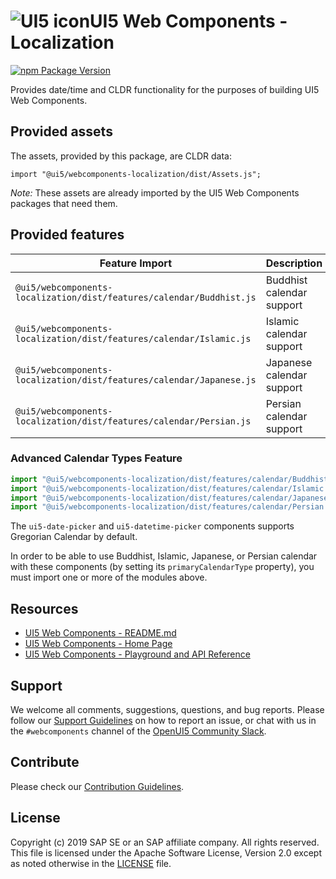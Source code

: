 # ![UI5 icon](https://raw.githubusercontent.com/UI5/webcomponents/main/docs/images/UI5_logo_water.png)UI5 Web Components - Localization

[![npm Package Version](https://badge.fury.io/js/%40ui5%2Fwebcomponents.svg)](https://www.npmjs.com/package/@ui5/webcomponents)

Provides date/time and CLDR functionality for the purposes of building UI5 Web Components.

## Provided assets

The assets, provided by this package, are CLDR data:

`import "@ui5/webcomponents-localization/dist/Assets.js";`

*Note:* These assets are already imported by the UI5 Web Components packages that need them.

## Provided features

| Feature Import                                                       | Description               |
|----------------------------------------------------------------------|---------------------------|
| `@ui5/webcomponents-localization/dist/features/calendar/Buddhist.js` | Buddhist calendar support |
| `@ui5/webcomponents-localization/dist/features/calendar/Islamic.js`  | Islamic calendar support  |
| `@ui5/webcomponents-localization/dist/features/calendar/Japanese.js` | Japanese calendar support |
| `@ui5/webcomponents-localization/dist/features/calendar/Persian.js`  | Persian calendar support  |

### Advanced Calendar Types Feature

```js
import "@ui5/webcomponents-localization/dist/features/calendar/Buddhist.js";
import "@ui5/webcomponents-localization/dist/features/calendar/Islamic.js";
import "@ui5/webcomponents-localization/dist/features/calendar/Japanese.js";
import "@ui5/webcomponents-localization/dist/features/calendar/Persian.js";
```

The `ui5-date-picker` and `ui5-datetime-picker` components supports Gregorian Calendar by default.

In order to be able to use Buddhist, Islamic, Japanese, or Persian calendar with these components
(by setting its `primaryCalendarType` property), you must import one or more of the modules above.

## Resources
- [UI5 Web Components - README.md](https://github.com/UI5/webcomponents/blob/main/README.md)
- [UI5 Web Components - Home Page](https://ui5.github.io/webcomponents)
- [UI5 Web Components - Playground and API Reference](https://ui5.github.io/webcomponents/play/)

## Support
We welcome all comments, suggestions, questions, and bug reports. Please follow our [Support Guidelines](https://github.com/UI5/webcomponents/blob/main/SUPPORT.md#-content) on how to report an issue, or chat with us in the `#webcomponents` channel of the [OpenUI5 Community Slack](https://ui5-slack-invite.cfapps.eu10.hana.ondemand.com/).

## Contribute
Please check our [Contribution Guidelines](https://github.com/UI5/webcomponents/blob/main/docs/6-contributing/02-conventions-and-guidelines.md).

## License
Copyright (c) 2019 SAP SE or an SAP affiliate company. All rights reserved.
This file is licensed under the Apache Software License, Version 2.0 except as noted otherwise in the [LICENSE](https://github.com/UI5/webcomponents/blob/main/LICENSE.txt) file.
